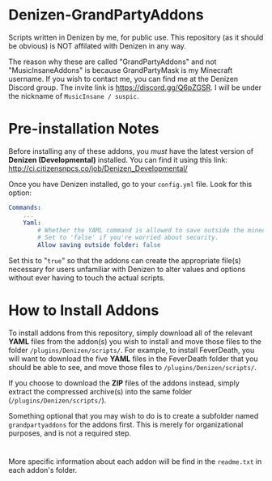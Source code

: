 # Denizen-GrandPartyAddons
Scripts written in Denizen by me, for public use. This repository (as it should be obvious) is NOT affilated with Denizen in any way.

The reason why these are called "GrandPartyAddons" and not "MusicInsaneAddons" is because GrandPartyMask is my Minecraft username. If you wish to contact me, you can find me at the Denizen Discord group. The invite link is https://discord.gg/Q6pZGSR. I will be under the nickname of `MusicInsane / suspic`.

# Pre-installation Notes
Before installing any of these addons, you *must* have the latest version of **Denizen (Developmental)** installed. You can find it using this link: http://ci.citizensnpcs.co/job/Denizen_Developmental/

Once you have Denizen installed, go to your `config.yml` file. Look for this option:
```YAML
Commands:
    ...
    Yaml:
        # Whether the YAML command is allowed to save outside the minecraft folder.
        # Set to 'false' if you're worried about security.
        Allow saving outside folder: false
```
Set this to "`true`" so that the addons can create the appropriate file(s) necessary for users unfamiliar with Denizen to alter values and options without ever having to touch the actual scripts.

# How to Install Addons
To install addons from this repository, simply download all of the relevant **YAML** files from the addon(s) you wish to install and move those files to the folder `/plugins/Denizen/scripts/`. For example, to install FeverDeath, you will want to download the five **YAML** files in the FeverDeath folder that you should be able to see, and move those files to `/plugins/Denizen/scripts/`.

If you choose to download the **ZIP** files of the addons instead, simply extract the compressed archive(s) into the same folder (`/plugins/Denizen/scripts/`).

Something optional that you may wish to do is to create a subfolder named `grandpartyaddons` for the addons first. This is merely for organizational purposes, and is not a required step.

#
More specific information about each addon will be find in the `readme.txt` in each addon's folder.
